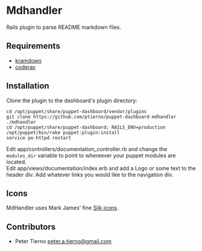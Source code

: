 Mdhandler
=========

Rails plugin to parse README markdown files.

Requirements
------------

* [kramdown](https://github.com/gettalong/kramdown)
* [coderay](https://github.com/rubychan/coderay)

Installation
------------

Clone the plugin to the dashboard's plugin directory:  

`cd /opt/puppet/share/puppet-dashboard/vendor/plugins`   
`git clone https://github.com/ptierno/puppet-dashboard-mdhandler ./mdhandler`   
`cd /opt/puppet/share/puppet-dashboard; RAILS_ENV=production /opt/puppet/bin/rake puppet:plugin:install`   
`service pe-httpd restart`   

Edit app/controllers/documentation_controller.rb and change the `modules_dir` variable to point to whereever your puppet modules are located.   
Edit app/views/documentation/index.erb and add a Logo or some text to the header div. Add whatever links you would like to the navigation div.   

Icons
-----

MdHandler uses Mark James' fine [Silk icons](http://www.famfamfam.com/lab/icons/silk/).

Contributors
------------

* Peter Tierno <peter.a.tierno@gmail.com>
